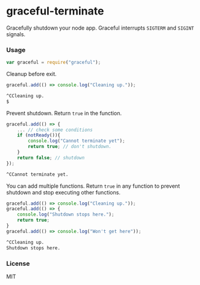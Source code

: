 # graceful-terminate
Gracefully shutdown your node app. Graceful interrupts `SIGTERM` and `SIGINT` signals.

### Usage
```js
var graceful = require("graceful");
```
Cleanup before exit.
```js
graceful.add(() => console.log("Cleaning up."));
```
```sh
^CCleaning up.
$
```
Prevent shutdown. Return `true` in the function.
```js
graceful.add(() => {
    ... // check some conditions
    if (notReady()){
        console.log("Cannot terminate yet");
        return true; // don't shutdown.
    }
    return false; // shutdown
});
```
```sh
^CCannot terminate yet.
```
You can add multiple functions. Return `true` in any function to prevent shutdown and stop executing other functions.
```js
graceful.add(() => console.log("Cleaning up."));
graceful.add(() => {
    console.log("Shutdown stops here.");
    return true;
}
graceful.add(() => console.log("Won't get here"));
```
```sh
^CCleaning up.
Shutdown stops here.
```

### License
MIT